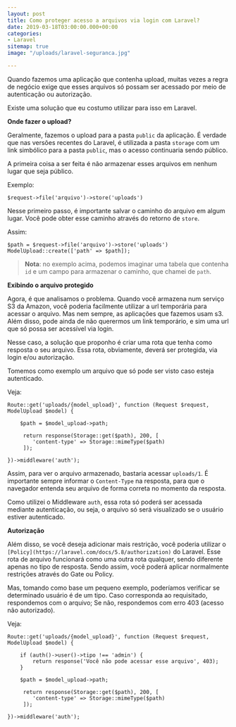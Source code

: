 ```yaml
---
layout: post
title: Como proteger acesso a arquivos via login com Laravel?
date: 2019-03-18T03:00:00.000+00:00
categories:
- Laravel
sitemap: true
image: "/uploads/laravel-seguranca.jpg"

---
```

Quando fazemos uma aplicação que contenha upload, muitas vezes a regra de negócio exige que esses arquivos só possam ser acessado por meio de autenticação ou autorização.

Existe uma solução que eu costumo utilizar para isso em Laravel.

**Onde fazer o upload?**

Geralmente, fazemos o upload para a pasta `public` da aplicação. É verdade que nas versões recentes do Laravel, é utilizada a pasta `storage` com um link simbólico para a pasta `public`, mas o acesso continuaria sendo público.

A primeira coisa a ser feita é não armazenar esses arquivos em nenhum lugar que seja público.

Exemplo:

    $request->file('arquivo')->store('uploads')

Nesse primeiro passo, é importante salvar o caminho do arquivo em algum lugar. Você pode obter esse caminho através do retorno de `store`.

Assim:

    $path = $request->file('arquivo')->store('uploads')
    ModelUpload::create(['path' => $path]);

> **Nota**: no exemplo acima, podemos imaginar uma tabela que contenha `id` e um campo para armazenar o caminho, que chamei de `path`.

**Exibindo o arquivo protegido**

Agora, é que analisamos o problema. Quando você armazena num serviço S3 da Amazon, você poderia facilmente utilizar a url temporária para acessar o arquivo. Mas nem sempre, as aplicações que fazemos usam s3. Além disso, pode ainda de não querermos um link temporário, e sim uma url que só possa ser acessível via login.

Nesse caso, a solução que proponho é criar uma rota que tenha como resposta o seu arquivo. Essa rota, obviamente, deverá ser protegida, via login e/ou autorização.

Tomemos como exemplo um arquivo que só pode ser visto caso esteja autenticado.

Veja:

    Route::get('uploads/{model_upload}', function (Request $request, ModelUpload $model) {
    
    	$path = $model_upload->path;
        
         return response(Storage::get($path), 200, [
         	'content-type' => Storage::mimeType($path)
         ]);
    
    })->middleware('auth');

Assim, para ver o arquivo armazenado, bastaria acessar `uploads/1`. É importante sempre informar o `Content-Type` na resposta, para que o navegador entenda seu arquivo de forma correta no momento da resposta.

Como utilizei o Middleware `auth`, essa rota só poderá ser acessada mediante autenticação, ou seja, o arquivo só será visualizado se o usuário estiver autenticado.

**Autorização**

Além disso, se você deseja adicionar mais restrição, você poderia utilizar o `[Policy](https://laravel.com/docs/5.8/authorization)` do Laravel. Esse rota de arquivo funcionará como uma outra rota qualquer, sendo diferente apenas no tipo de resposta. Sendo assim, você poderá aplicar normalmente restrições através do Gate ou Policy.

Mas, tomando como base um pequeno exemplo, poderíamos verificar se determinado usuário é de um tipo. Caso corresponda ao requisitado, respondemos com o arquivo; Se não, respondemos com erro 403 (acesso não autorizado).

Veja:

    Route::get('uploads/{model_upload}', function (Request $request, ModelUpload $model) {
    
        if (auth()->user()->tipo !== 'admin') {
        	return response('Você não pode acessar esse arquivo', 403);
        }
    
    	$path = $model_upload->path;
        
         return response(Storage::get($path), 200, [
         	'content-type' => Storage::mimeType($path)
         ]);
    
    })->middleware('auth');